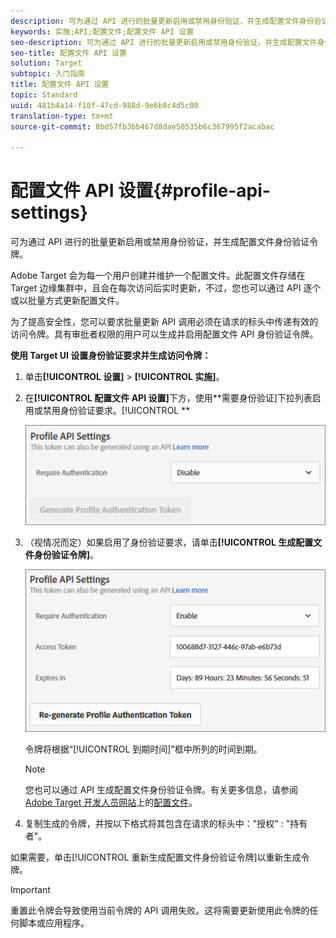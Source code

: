 ```yaml
---
description: 可为通过 API 进行的批量更新启用或禁用身份验证，并生成配置文件身份验证令牌。
keywords: 实施;API;配置文件;配置文件 API 设置
seo-description: 可为通过 API 进行的批量更新启用或禁用身份验证，并生成配置文件身份验证令牌。
seo-title: 配置文件 API 设置
solution: Target
subtopic: 入门指南
title: 配置文件 API 设置
topic: Standard
uuid: 481b4a14-f10f-47cd-988d-9e6b8c4d5c00
translation-type: tm+mt
source-git-commit: 8bd57fb3bb467d8dae50535b6c367995f2acabac

---
```



# 配置文件 API 设置{#profile-api-settings}

可为通过 API 进行的批量更新启用或禁用身份验证，并生成配置文件身份验证令牌。

Adobe Target 会为每一个用户创建并维护一个配置文件。此配置文件存储在 Target 边缘集群中，且会在每次访问后实时更新，不过，您也可以通过 API 逐个或以批量方式更新配置文件。

为了提高安全性，您可以要求批量更新 API 调用必须在请求的标头中传递有效的访问令牌。具有审批者权限的用户可以生成并启用配置文件 API 身份验证令牌。

**使用 Target UI 设置身份验证要求并生成访问令牌：**

1. 单击&#x200B;**[!UICONTROL 设置]** &gt; **[!UICONTROL 实施]**。
1. 在&#x200B;**[!UICONTROL 配置文件 API 设置]**&#x200B;下方，使用&#x200B;**需要身份验证]下拉列表启用或禁用身份验证要求。[!UICONTROL **

   ![](assets/profile_api_settings.png)

1. （视情况而定）如果启用了身份验证要求，请单击&#x200B;**[!UICONTROL 生成配置文件身份验证令牌]**。

   ![](assets/profile_api_settings_2.png)

   令牌将根据“[!UICONTROL 到期时间]”框中所列的时间到期。

   >[!NOTE]
   >
   >您也可以通过 API 生成配置文件身份验证令牌。有关更多信息，请参阅 [Adobe Target 开发人员网站](https://developers.adobetarget.com/)上的[配置文件](https://developers.adobetarget.com/api/#profiles)。

1. 复制生成的令牌，并按以下格式将其包含在请求的标头中："授权" : "持有者"。

如果需要，单击[!UICONTROL 重新生成配置文件身份验证令牌]以重新生成令牌。

>[!IMPORTANT]
>
>重置此令牌会导致使用当前令牌的 API 调用失败。这将需要更新使用此令牌的任何脚本或应用程序。

